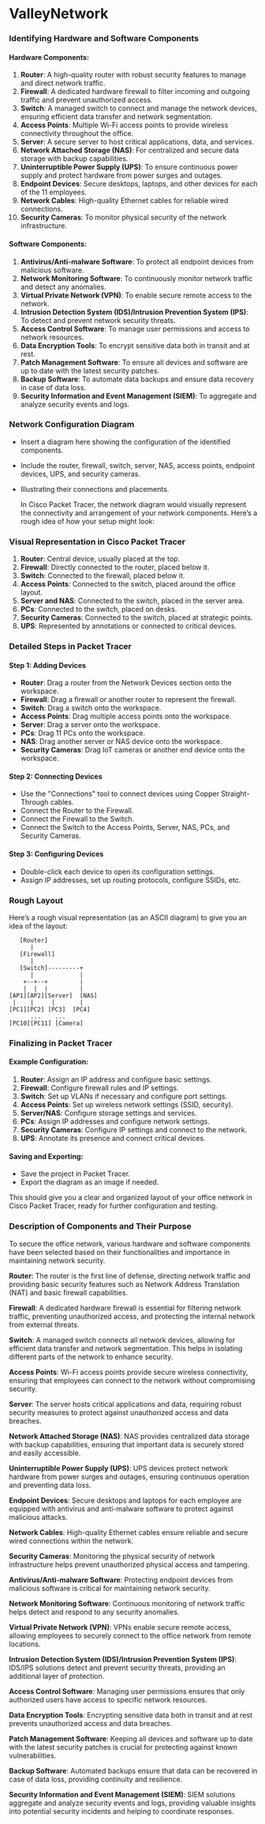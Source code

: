 # ValleyNetwork

### Identifying Hardware and Software Components

#### Hardware Components:
1. **Router**: A high-quality router with robust security features to manage and direct network traffic.
2. **Firewall**: A dedicated hardware firewall to filter incoming and outgoing traffic and prevent unauthorized access.
3. **Switch**: A managed switch to connect and manage the network devices, ensuring efficient data transfer and network segmentation.
4. **Access Points**: Multiple Wi-Fi access points to provide wireless connectivity throughout the office.
5. **Server**: A secure server to host critical applications, data, and services.
6. **Network Attached Storage (NAS)**: For centralized and secure data storage with backup capabilities.
7. **Uninterruptible Power Supply (UPS)**: To ensure continuous power supply and protect hardware from power surges and outages.
8. **Endpoint Devices**: Secure desktops, laptops, and other devices for each of the 11 employees.
9. **Network Cables**: High-quality Ethernet cables for reliable wired connections.
10. **Security Cameras**: To monitor physical security of the network infrastructure.

#### Software Components:
1. **Antivirus/Anti-malware Software**: To protect all endpoint devices from malicious software.
2. **Network Monitoring Software**: To continuously monitor network traffic and detect any anomalies.
3. **Virtual Private Network (VPN)**: To enable secure remote access to the network.
4. **Intrusion Detection System (IDS)/Intrusion Prevention System (IPS)**: To detect and prevent network security threats.
5. **Access Control Software**: To manage user permissions and access to network resources.
6. **Data Encryption Tools**: To encrypt sensitive data both in transit and at rest.
7. **Patch Management Software**: To ensure all devices and software are up to date with the latest security patches.
8. **Backup Software**: To automate data backups and ensure data recovery in case of data loss.
9. **Security Information and Event Management (SIEM)**: To aggregate and analyze security events and logs.

### Network Configuration Diagram

* Insert a diagram here showing the configuration of the identified components.
* Include the router, firewall, switch, server, NAS, access points, endpoint devices, UPS, and security cameras.
* Illustrating their connections and placements.

  In Cisco Packet Tracer, the network diagram would visually represent the connectivity and arrangement of your network components. Here’s a rough idea of how your setup might look:

### Visual Representation in Cisco Packet Tracer

1. **Router**: Central device, usually placed at the top.
2. **Firewall**: Directly connected to the router, placed below it.
3. **Switch**: Connected to the firewall, placed below it.
4. **Access Points**: Connected to the switch, placed around the office layout.
5. **Server and NAS**: Connected to the switch, placed in the server area.
6. **PCs**: Connected to the switch, placed on desks.
7. **Security Cameras**: Connected to the switch, placed at strategic points.
8. **UPS**: Represented by annotations or connected to critical devices.

### Detailed Steps in Packet Tracer

#### Step 1: Adding Devices

- **Router**: Drag a router from the Network Devices section onto the workspace.
- **Firewall**: Drag a firewall or another router to represent the firewall.
- **Switch**: Drag a switch onto the workspace.
- **Access Points**: Drag multiple access points onto the workspace.
- **Server**: Drag a server onto the workspace.
- **PCs**: Drag 11 PCs onto the workspace.
- **NAS**: Drag another server or NAS device onto the workspace.
- **Security Cameras**: Drag IoT cameras or another end device onto the workspace.

#### Step 2: Connecting Devices

- Use the "Connections" tool to connect devices using Copper Straight-Through cables.
- Connect the Router to the Firewall.
- Connect the Firewall to the Switch.
- Connect the Switch to the Access Points, Server, NAS, PCs, and Security Cameras.

#### Step 3: Configuring Devices

- Double-click each device to open its configuration settings.
- Assign IP addresses, set up routing protocols, configure SSIDs, etc.

### Rough Layout

Here’s a rough visual representation (as an ASCII diagram) to give you an idea of the layout:

```plaintext
   [Router]
      |
   [Firewall]
      |
   [Switch]---------+
      |             |
    +--+--+         |
    |  |  |         |
[AP1][AP2][Server]  [NAS]
 |    |     |       |
[PC1][PC2] [PC3]  [PC4]
      ...    ...
[PC10][PC11] [Camera]
```

### Finalizing in Packet Tracer

#### Example Configuration:

1. **Router**: Assign an IP address and configure basic settings.
2. **Firewall**: Configure firewall rules and IP settings.
3. **Switch**: Set up VLANs if necessary and configure port settings.
4. **Access Points**: Set up wireless network settings (SSID, security).
5. **Server/NAS**: Configure storage settings and services.
6. **PCs**: Assign IP addresses and configure network settings.
7. **Security Cameras**: Configure IP settings and connect to the network.
8. **UPS**: Annotate its presence and connect critical devices.

#### Saving and Exporting:

- Save the project in Packet Tracer.
- Export the diagram as an image if needed.

This should give you a clear and organized layout of your office network in Cisco Packet Tracer, ready for further configuration and testing.


### Description of Components and Their Purpose

To secure the office network, various hardware and software components have been selected based on their functionalities and importance in maintaining network security.

**Router**: The router is the first line of defense, directing network traffic and providing basic security features such as Network Address Translation (NAT) and basic firewall capabilities.

**Firewall**: A dedicated hardware firewall is essential for filtering network traffic, preventing unauthorized access, and protecting the internal network from external threats.

**Switch**: A managed switch connects all network devices, allowing for efficient data transfer and network segmentation. This helps in isolating different parts of the network to enhance security.

**Access Points**: Wi-Fi access points provide secure wireless connectivity, ensuring that employees can connect to the network without compromising security.

**Server**: The server hosts critical applications and data, requiring robust security measures to protect against unauthorized access and data breaches.

**Network Attached Storage (NAS)**: NAS provides centralized data storage with backup capabilities, ensuring that important data is securely stored and easily accessible.

**Uninterruptible Power Supply (UPS)**: UPS devices protect network hardware from power surges and outages, ensuring continuous operation and preventing data loss.

**Endpoint Devices**: Secure desktops and laptops for each employee are equipped with antivirus and anti-malware software to protect against malicious attacks.

**Network Cables**: High-quality Ethernet cables ensure reliable and secure wired connections within the network.

**Security Cameras**: Monitoring the physical security of network infrastructure helps prevent unauthorized physical access and tampering.

**Antivirus/Anti-malware Software**: Protecting endpoint devices from malicious software is critical for maintaining network security.

**Network Monitoring Software**: Continuous monitoring of network traffic helps detect and respond to any security anomalies.

**Virtual Private Network (VPN)**: VPNs enable secure remote access, allowing employees to securely connect to the office network from remote locations.

**Intrusion Detection System (IDS)/Intrusion Prevention System (IPS)**: IDS/IPS solutions detect and prevent security threats, providing an additional layer of protection.

**Access Control Software**: Managing user permissions ensures that only authorized users have access to specific network resources.

**Data Encryption Tools**: Encrypting sensitive data both in transit and at rest prevents unauthorized access and data breaches.

**Patch Management Software**: Keeping all devices and software up to date with the latest security patches is crucial for protecting against known vulnerabilities.

**Backup Software**: Automated backups ensure that data can be recovered in case of data loss, providing continuity and resilience.

**Security Information and Event Management (SIEM)**: SIEM solutions aggregate and analyze security events and logs, providing valuable insights into potential security incidents and helping to coordinate responses.



